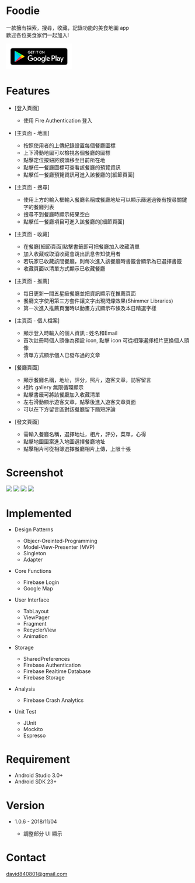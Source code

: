 # Foodie
 一款擁有探索，搜尋，收藏，記錄功能的美食地圖 app<br/>
 歡迎各位美食家們一起加入!

[<img  src="https://github.com/Wen-Liu/BookShare/raw/master/Screenshot/google-play-badge.png" width="180"  >](https://play.google.com/store/apps/details?id=com.guanhong.foodie)


# Features

  * [登入頁面]
    * 使用 Fire Authentication 登入
  
  * [主頁面 - 地圖]
    * 按照使用者的上傳紀錄設置每個餐廳圖標
    * 上下滑動地圖可以檢視各個餐廳的圖標
    * 點擊定位按鈕將鏡頭移至目前所在地
    * 點擊任一餐廳圖標可查看該餐廳的預覽資訊
    * 點擊任一餐廳預覽資訊可進入該餐廳的[細節頁面]
  
  * [主頁面 - 搜尋]
    * 使用上方的輸入框輸入餐廳名稱或餐廳地址可以顯示篩選過後有搜尋關鍵字的餐廳列表
    * 搜尋不到餐廳時顯示結果空白
    * 點擊任一餐廳項目可進入該餐廳的[細節頁面]

 * [主頁面 - 收藏]
    * 在餐廳[細節頁面]點擊書籤即可把餐廳加入收藏清單 <br />
    * 加入收藏或取消收藏會跳出訊息告知使用者 <br />
    * 若玩家已收藏該間餐廳，則每次進入該餐廳時書籤會顯示為已選擇書籤 <br />
    * 收藏頁面以清單方式顯示已收藏餐廳 
 
 *  [主頁面 - 推薦]  
    * 每日更新一間五星級餐廳並把資訊顯示在推薦頁面
    * 餐廳文字使用第三方套件讓文字出現閃爍效果(Shimmer Libraries) 
    * 第一次進入推薦頁面時以動畫方式顯示布條及本日精選字樣
  
 *  [主頁面 - 個人檔案]  
    * 顯示登入時輸入的個人資訊 : 姓名和Email
    * 首次註冊時個人頭像為預設 icon, 點擊 icon 可從相簿選擇相片更換個人頭像 
    * 清單方式顯示個人已發布過的文章
 
  * [餐廳頁面]  
    * 顯示餐廳名稱，地址，評分，照片，遊客文章，訪客留言
    * 相片 gallery 無限循環顯示
    * 點擊書籤可將該餐廳加入收藏清單
    * 左右滑動顯示遊客文章，點擊後進入遊客文章頁面
    * 可以在下方留言區對該餐廳留下簡短評論
    
 *  [發文頁面]  
    * 需輸入餐廳名稱，選擇地址，相片，評分，菜單，心得
    * 點擊地圖圖案進入地圖選擇餐廳地址
    * 點擊相片可從相簿選擇餐廳相片上傳，上限十張
 
  
# Screenshot

  <img src="https://lh3.googleusercontent.com/9GxITEIOavpsGqwb47zkbNHN1ZBxj6aC_h-ryLYD2MuoJBc_gsPRTdDIbz-s1TxKcg=w720-h310-rw" width="210"> <img src="https://lh3.googleusercontent.com/6ZY_dCjNDrPdtxJGGDK5Kl8vn7fz41E4CttKGoYfE7TpGnJ1adQzNVzpIf20R8R1yGk=w720-h310-rw" width="210"> <img src="https://lh3.googleusercontent.com/yYI8Kv4B22dP1S2SQicE24MIqJwWF0e8Ie_o0ciI6dWZmYOQ-7RsPY_aGPoH2XUcGU9k=w720-h310-rw" width="210"> <img src="https://lh3.googleusercontent.com/KbNRoQi4HmJcdeZFVqvBKSuyFnWsJB7tkW2Cj2I0jgC0dx6244n1tmiIyMTSL-Leciw=w720-h310-rw" width="210">

# Implemented
  
  * Design Patterns 
    * Objecr-Oreinted-Programming
    * Model-View-Presenter (MVP) 
    * Singleton 
    * Adapter	
    
  * Core Functions 
    * Firebase Login 
    * Google Map
    
  * User Interface
    * TabLayout
    * ViewPager 
    * Fragment 
    * RecyclerView  
    * Animation
    
  * Storage
    * SharedPreferences  
    * Firebase Authentication
    * Firebase Realtime Database
    * Firebase Storage
    
  * Analysis
    * Firebase Crash Analytics 	
    
  * Unit Test
    * JUnit 
    * Mockito	
    * Espresso

# Requirement
* Android Studio 3.0+
* Android SDK 23+

# Version
* 1.0.6 - 2018/11/04

  * 調整部分 UI 顯示

# Contact
david840801@gmail.com 
